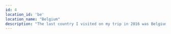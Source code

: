 ```yaml
---
id: 4
location_id: 'be'
location_name: "Belgium"
description: "The last country I visited on my trip in 2016 was Belgium where I stopped in Brussels.s"
---
```


